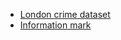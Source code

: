 * [London crime dataset](https://data.london.gov.uk/dataset/mps-business-crime-dashboard-data/)
* [Information mark](https://www.vecteezy.com/vector-art/32184554-info-help-sign-icon-vector-symbol-line-outline-art-black-and-white-information-bubble-speech-mark-isolated-pictogram-image)
